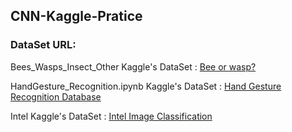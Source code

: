 ## CNN-Kaggle-Pratice   
      
      
### DataSet URL:      
      
      
Bees_Wasps_Insect_Other Kaggle's DataSet : [Bee or wasp?](https://www.kaggle.com/jerzydziewierz/bee-vs-wasp)     

HandGesture_Recognition.ipynb Kaggle's DataSet : [Hand Gesture Recognition Database](https://www.kaggle.com/gti-upm/leapgestrecog)     

Intel Kaggle's DataSet : [Intel Image Classification](https://www.kaggle.com/puneet6060/intel-image-classification)      

